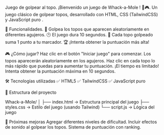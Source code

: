 Juego de golpear al topo.
¡Bienvenido un juego de Whack-a-Mole ! 🐹🎮.
Un juego clásico de golpear topos, desarrollado con HTML, CSS (TailwindCSS) y JavaScript puro .


🚀 Funcionalidades.
  🎯 Golpea los topos que aparecen aleatoriamente en diferentes agujeros.
  🕒 El juego dura 10 segundos.
  🏁 Cada topo golpeado suma 1 punto a tu marcador.
  🏆 ¡Intenta obtener la puntuación más alta!
  
🎮 ¿Cómo jugar?
Haz clic en el botón "Iniciar juego" para comenzar.
Los topos aparecerán aleatoriamente en los agujeros.
Haz clic en cada topo lo más rápido que puedas para aumentar tu puntuación.
¡El tiempo es limitado! Intenta obtener la puntuación máxima en 10 segundos.

🛠️ Tecnologías utilizadas
✅ HTML5
✅ TailwindCSS
✅ JavaScript puro


📂 Estructura del proyecto

  Whack-a-Mole/
  │
  ├── index.html  → Estructura principal del juego
  ├── styles.css  → Estilo del juego (usando Tailwind)
  └── script.js   → Lógica del juego


📌 Próximas mejoras
  Agregar diferentes niveles de dificultad.
  Incluir efectos de sonido al golpear los topos.
  Sistema de puntuación con ranking.
